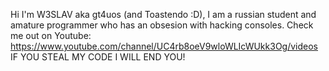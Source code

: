 Hi I'm W3SLAV aka gt4uos (and Toastendo :D), I am a russian student and amature programmer who has an obsesion with hacking consoles.
Check me out on Youtube: https://www.youtube.com/channel/UC4rb8oeV9wloWLIcWUkk3Og/videos
IF YOU STEAL MY CODE I WILL END YOU!
